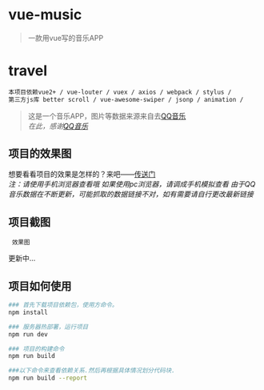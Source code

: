 # vue-music

> 一款用vue写的音乐APP

# travel
``` bash
本项目依赖vue2+ / vue-louter / vuex / axios / webpack / stylus /
第三方js库 better scroll / vue-awesome-swiper / jsonp / animation /
```


> 这是一个音乐APP，图片等数据来源来自去[QQ音乐](https://y.qq.com) <br />
*在此，感谢[QQ音乐](https://y.qq.com)*

## 项目的效果图

想要看看项目的效果是怎样的？来吧——[传送门](https://wuufeii.github.io/music/index.html) <br />
*注：请使用手机浏览器查看哦*
   *如果使用pc浏览器，请调成手机模拟查看*
   *由于QQ音乐数据在不断更新，可能抓取的数据链接不对，如有需要请自行更改最新链接*

## 项目截图

     效果图
更新中...
  

## 项目如何使用

``` bash
### 首先下载项目依赖包，使用方命令。
npm install

### 服务器热部署，运行项目
npm run dev

### 项目的构建命令
npm run build

###以下命令来查看依赖关系.然后再根据具体情况划分代码块.
npm run build --report
```
